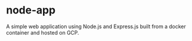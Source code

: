 # node-app
A simple web application using Node.js and Express.js built from a docker container and hosted on GCP.
